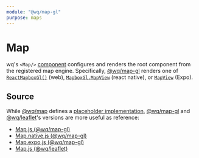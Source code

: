 ```yaml
---
module: "@wq/map-gl"
purpose: maps
---
```


# Map

wq's `<Map/>` [component] configures and renders the root component from the registered map engine.  Specifically, [@wq/map-gl] renders one of [`ReactMapboxGl()`][react-mapbox-gl] (web), [`MapboxGl.MapView`][@react-native-mapbox-gl/maps] (react native), or [`MapView`][react-native-maps] (Expo).

## Source

While [@wq/map] defines a [placeholder implementation][map-src], [@wq/map-gl] and [@wq/leaflet]'s versions are more useful as reference:

 * [Map.js (@wq/map-gl)][mapgl-src]
 * [Map.native.js (@wq/map-gl)][mapgl-native-src]
 * [Map.expo.js (@wq/map-gl)][mapgl-expo-src]
 * [Map.js (@wq/leaflet)][leaflet-src]


[component]: ./index.md
[@wq/map]: ../@wq/map.md
[@wq/map-gl]: ../@wq/map-gl.md
[@wq/leaflet]: https://github.com/wq/wq.app/tree/main/packages/leaflet

[react-mapbox-gl]: http://alex3165.github.io/react-mapbox-gl/
[@react-native-mapbox-gl/maps]: https://github.com/react-native-mapbox-gl/maps
[react-native-maps]: https://github.com/react-native-community/react-native-maps

[map-src]: https://github.com/wq/wq.app/blob/main/packages/map/src/components/Map.js
[mapgl-src]: https://github.com/wq/wq.app/blob/main/packages/map-gl/src/components/Map.js
[mapgl-native-src]: https://github.com/wq/wq.app/blob/main/packages/map-gl/src/components/Map.native.js
[mapgl-expo-src]: https://github.com/wq/wq.app/blob/main/packages/map-gl/src/components/Map.expo.js
[leaflet-src]: https://github.com/wq/wq.app/blob/main/packages/leaflet/src/components/Map.js
